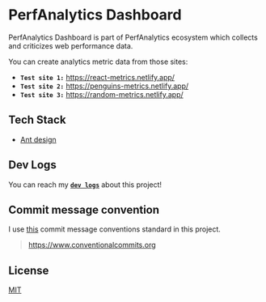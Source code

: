 # PerfAnalytics Dashboard

PerfAnalytics Dashboard is part of PerfAnalytics ecosystem which collects and criticizes web performance data.

You can create analytics metric data from those sites:

- **`Test site 1:`** https://react-metrics.netlify.app/
- **`Test site 2:`** https://penguins-metrics.netlify.app/
- **`Test site 3:`** https://random-metrics.netlify.app/
## Tech Stack

- [Ant design](https://ant.design/)

## Dev Logs

You can reach my [**`dev logs`**](DEVLOGS.md) about this project! 

## Commit message convention

I use [this](https://www.conventionalcommits.org) commit message conventions standard in this project.
> https://www.conventionalcommits.org

 
## License

[MIT](/LICENSE)